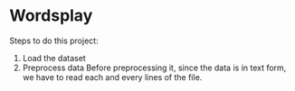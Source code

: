 # Wordsplay

Steps to do this project:
1. Load the dataset
2. Preprocess data
   Before preprocessing it, since the data is in text form, we have to read each and every lines of the file.
 
